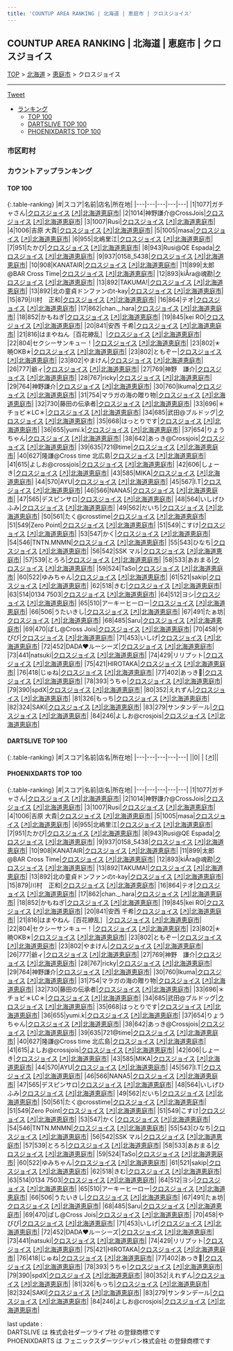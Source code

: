 ```yaml
---
title: 'COUNTUP AREA RANKING | 北海道 | 恵庭市 | クロスジョイス'
---
```

## COUNTUP AREA RANKING | 北海道 | 恵庭市 | クロスジョイス

[TOP](/darts/rank/) > [北海道](/darts/rank/北海道/) > [恵庭市](/darts/rank/北海道/恵庭市/) > クロスジョイス

___

<a href="https://twitter.com/share?ref_src=twsrc%5Etfw" data-text="COUNTUP AREA RANKING | 北海道恵庭市クロスジョイス" class="twitter-share-button" data-hashtags="DARTSLIVE,PHOENIXDARTS,darts,ダーツ" data-show-count="false">Tweet</a>

* [ランキング](#カウントアップランキング)
    * [TOP 100](#top-100)
    * [DARTSLIVE TOP 100](#dartslive-top-100)
    * [PHOENIXDARTS TOP 100](#phoenixdarts-top-100)

### 市区町村

<ul>

</ul>

### カウントアップランキング

#### TOP 100



{:.table-ranking}
|#|スコア|名前|店名|所在地|
|---|---|---|---|---|
|1|1077|<span class="rank-name-pd">ガチャさん</span>|<a href="/darts/rank/shops/65822.html">クロスジョイス</a> <a href="https://vs.phoenixdarts.com/jp/shop/shopDetailInfo/s_65822?s_seq=65822">[↗]</a>|<a href="/darts/rank/北海道/恵庭市">北海道恵庭市</a>|
|2|1014|<span class="rank-name-pd">神野謙介@CrossJois</span>|<a href="/darts/rank/shops/65822.html">クロスジョイス</a> <a href="https://vs.phoenixdarts.com/jp/shop/shopDetailInfo/s_65822?s_seq=65822">[↗]</a>|<a href="/darts/rank/北海道/恵庭市">北海道恵庭市</a>|
|3|1007|<span class="rank-name-pd">Rusi</span>|<a href="/darts/rank/shops/65822.html">クロスジョイス</a> <a href="https://vs.phoenixdarts.com/jp/shop/shopDetailInfo/s_65822?s_seq=65822">[↗]</a>|<a href="/darts/rank/北海道/恵庭市">北海道恵庭市</a>|
|4|1006|<span class="rank-name-pd">吉原 大貴</span>|<a href="/darts/rank/shops/65822.html">クロスジョイス</a> <a href="https://vs.phoenixdarts.com/jp/shop/shopDetailInfo/s_65822?s_seq=65822">[↗]</a>|<a href="/darts/rank/北海道/恵庭市">北海道恵庭市</a>|
|5|1005|<span class="rank-name-pd">masa</span>|<a href="/darts/rank/shops/65822.html">クロスジョイス</a> <a href="https://vs.phoenixdarts.com/jp/shop/shopDetailInfo/s_65822?s_seq=65822">[↗]</a>|<a href="/darts/rank/北海道/恵庭市">北海道恵庭市</a>|
|6|955|<span class="rank-name-pd">北嶋里江</span>|<a href="/darts/rank/shops/65822.html">クロスジョイス</a> <a href="https://vs.phoenixdarts.com/jp/shop/shopDetailInfo/s_65822?s_seq=65822">[↗]</a>|<a href="/darts/rank/北海道/恵庭市">北海道恵庭市</a>|
|7|951|<span class="rank-name-pd">たかぴ</span>|<a href="/darts/rank/shops/65822.html">クロスジョイス</a> <a href="https://vs.phoenixdarts.com/jp/shop/shopDetailInfo/s_65822?s_seq=65822">[↗]</a>|<a href="/darts/rank/北海道/恵庭市">北海道恵庭市</a>|
|8|943|<span class="rank-name-pd">Rusi@QE Espada</span>|<a href="/darts/rank/shops/65822.html">クロスジョイス</a> <a href="https://vs.phoenixdarts.com/jp/shop/shopDetailInfo/s_65822?s_seq=65822">[↗]</a>|<a href="/darts/rank/北海道/恵庭市">北海道恵庭市</a>|
|9|937|<span class="rank-name-pd">0158_5438</span>|<a href="/darts/rank/shops/65822.html">クロスジョイス</a> <a href="https://vs.phoenixdarts.com/jp/shop/shopDetailInfo/s_65822?s_seq=65822">[↗]</a>|<a href="/darts/rank/北海道/恵庭市">北海道恵庭市</a>|
|10|908|<span class="rank-name-pd">KANATAIR</span>|<a href="/darts/rank/shops/65822.html">クロスジョイス</a> <a href="https://vs.phoenixdarts.com/jp/shop/shopDetailInfo/s_65822?s_seq=65822">[↗]</a>|<a href="/darts/rank/北海道/恵庭市">北海道恵庭市</a>|
|11|899|<span class="rank-name-pd">太郎@BAR Cross Time</span>|<a href="/darts/rank/shops/65822.html">クロスジョイス</a> <a href="https://vs.phoenixdarts.com/jp/shop/shopDetailInfo/s_65822?s_seq=65822">[↗]</a>|<a href="/darts/rank/北海道/恵庭市">北海道恵庭市</a>|
|12|893|<span class="rank-name-pd">kiÅra@魂勘</span>|<a href="/darts/rank/shops/65822.html">クロスジョイス</a> <a href="https://vs.phoenixdarts.com/jp/shop/shopDetailInfo/s_65822?s_seq=65822">[↗]</a>|<a href="/darts/rank/北海道/恵庭市">北海道恵庭市</a>|
|13|892|<span class="rank-name-pd">TAKUMA!</span>|<a href="/darts/rank/shops/65822.html">クロスジョイス</a> <a href="https://vs.phoenixdarts.com/jp/shop/shopDetailInfo/s_65822?s_seq=65822">[↗]</a>|<a href="/darts/rank/北海道/恵庭市">北海道恵庭市</a>|
|13|892|<span class="rank-name-pd">北の童貞ドンファンのt-kay</span>|<a href="/darts/rank/shops/65822.html">クロスジョイス</a> <a href="https://vs.phoenixdarts.com/jp/shop/shopDetailInfo/s_65822?s_seq=65822">[↗]</a>|<a href="/darts/rank/北海道/恵庭市">北海道恵庭市</a>|
|15|879|<span class="rank-name-pd">川村　正和</span>|<a href="/darts/rank/shops/65822.html">クロスジョイス</a> <a href="https://vs.phoenixdarts.com/jp/shop/shopDetailInfo/s_65822?s_seq=65822">[↗]</a>|<a href="/darts/rank/北海道/恵庭市">北海道恵庭市</a>|
|16|864|<span class="rank-name-pd">テオ</span>|<a href="/darts/rank/shops/65822.html">クロスジョイス</a> <a href="https://vs.phoenixdarts.com/jp/shop/shopDetailInfo/s_65822?s_seq=65822">[↗]</a>|<a href="/darts/rank/北海道/恵庭市">北海道恵庭市</a>|
|17|862|<span class="rank-name-pd">chan._.hara</span>|<a href="/darts/rank/shops/65822.html">クロスジョイス</a> <a href="https://vs.phoenixdarts.com/jp/shop/shopDetailInfo/s_65822?s_seq=65822">[↗]</a>|<a href="/darts/rank/北海道/恵庭市">北海道恵庭市</a>|
|18|852|<span class="rank-name-pd">かもねぎ</span>|<a href="/darts/rank/shops/65822.html">クロスジョイス</a> <a href="https://vs.phoenixdarts.com/jp/shop/shopDetailInfo/s_65822?s_seq=65822">[↗]</a>|<a href="/darts/rank/北海道/恵庭市">北海道恵庭市</a>|
|19|845|<span class="rank-name-pd">kei RO</span>|<a href="/darts/rank/shops/65822.html">クロスジョイス</a> <a href="https://vs.phoenixdarts.com/jp/shop/shopDetailInfo/s_65822?s_seq=65822">[↗]</a>|<a href="/darts/rank/北海道/恵庭市">北海道恵庭市</a>|
|20|841|<span class="rank-name-pd">安西 千希</span>|<a href="/darts/rank/shops/65822.html">クロスジョイス</a> <a href="https://vs.phoenixdarts.com/jp/shop/shopDetailInfo/s_65822?s_seq=65822">[↗]</a>|<a href="/darts/rank/北海道/恵庭市">北海道恵庭市</a>|
|21|816|<span class="rank-name-pd">はまやねん［百花繚乱］</span>|<a href="/darts/rank/shops/65822.html">クロスジョイス</a> <a href="https://vs.phoenixdarts.com/jp/shop/shopDetailInfo/s_65822?s_seq=65822">[↗]</a>|<a href="/darts/rank/北海道/恵庭市">北海道恵庭市</a>|
|22|804|<span class="rank-name-pd">セクシーサンキュー！</span>|<a href="/darts/rank/shops/65822.html">クロスジョイス</a> <a href="https://vs.phoenixdarts.com/jp/shop/shopDetailInfo/s_65822?s_seq=65822">[↗]</a>|<a href="/darts/rank/北海道/恵庭市">北海道恵庭市</a>|
|23|802|<span class="rank-name-pd">✭暁OKB✭</span>|<a href="/darts/rank/shops/65822.html">クロスジョイス</a> <a href="https://vs.phoenixdarts.com/jp/shop/shopDetailInfo/s_65822?s_seq=65822">[↗]</a>|<a href="/darts/rank/北海道/恵庭市">北海道恵庭市</a>|
|23|802|<span class="rank-name-pd">ともぞー</span>|<a href="/darts/rank/shops/65822.html">クロスジョイス</a> <a href="https://vs.phoenixdarts.com/jp/shop/shopDetailInfo/s_65822?s_seq=65822">[↗]</a>|<a href="/darts/rank/北海道/恵庭市">北海道恵庭市</a>|
|23|802|<span class="rank-name-pd">やまけん</span>|<a href="/darts/rank/shops/65822.html">クロスジョイス</a> <a href="https://vs.phoenixdarts.com/jp/shop/shopDetailInfo/s_65822?s_seq=65822">[↗]</a>|<a href="/darts/rank/北海道/恵庭市">北海道恵庭市</a>|
|26|777|<span class="rank-name-pd">爺ィ</span>|<a href="/darts/rank/shops/65822.html">クロスジョイス</a> <a href="https://vs.phoenixdarts.com/jp/shop/shopDetailInfo/s_65822?s_seq=65822">[↗]</a>|<a href="/darts/rank/北海道/恵庭市">北海道恵庭市</a>|
|27|769|<span class="rank-name-pd">神野　謙介</span>|<a href="/darts/rank/shops/65822.html">クロスジョイス</a> <a href="https://vs.phoenixdarts.com/jp/shop/shopDetailInfo/s_65822?s_seq=65822">[↗]</a>|<a href="/darts/rank/北海道/恵庭市">北海道恵庭市</a>|
|28|767|<span class="rank-name-pd">ricky</span>|<a href="/darts/rank/shops/65822.html">クロスジョイス</a> <a href="https://vs.phoenixdarts.com/jp/shop/shopDetailInfo/s_65822?s_seq=65822">[↗]</a>|<a href="/darts/rank/北海道/恵庭市">北海道恵庭市</a>|
|29|764|<span class="rank-name-pd">神野謙介</span>|<a href="/darts/rank/shops/65822.html">クロスジョイス</a> <a href="https://vs.phoenixdarts.com/jp/shop/shopDetailInfo/s_65822?s_seq=65822">[↗]</a>|<a href="/darts/rank/北海道/恵庭市">北海道恵庭市</a>|
|30|760|<span class="rank-name-pd">Ikuma</span>|<a href="/darts/rank/shops/65822.html">クロスジョイス</a> <a href="https://vs.phoenixdarts.com/jp/shop/shopDetailInfo/s_65822?s_seq=65822">[↗]</a>|<a href="/darts/rank/北海道/恵庭市">北海道恵庭市</a>|
|31|754|<span class="rank-name-pd">マラガの海の贈り物</span>|<a href="/darts/rank/shops/65822.html">クロスジョイス</a> <a href="https://vs.phoenixdarts.com/jp/shop/shopDetailInfo/s_65822?s_seq=65822">[↗]</a>|<a href="/darts/rank/北海道/恵庭市">北海道恵庭市</a>|
|32|730|<span class="rank-name-pd">藤田の伝承者</span>|<a href="/darts/rank/shops/65822.html">クロスジョイス</a> <a href="https://vs.phoenixdarts.com/jp/shop/shopDetailInfo/s_65822?s_seq=65822">[↗]</a>|<a href="/darts/rank/北海道/恵庭市">北海道恵庭市</a>|
|33|696|<span class="rank-name-pd">＊チョビ＊LC＊</span>|<a href="/darts/rank/shops/65822.html">クロスジョイス</a> <a href="https://vs.phoenixdarts.com/jp/shop/shopDetailInfo/s_65822?s_seq=65822">[↗]</a>|<a href="/darts/rank/北海道/恵庭市">北海道恵庭市</a>|
|34|685|<span class="rank-name-pd">武田@ブルドッグ</span>|<a href="/darts/rank/shops/65822.html">クロスジョイス</a> <a href="https://vs.phoenixdarts.com/jp/shop/shopDetailInfo/s_65822?s_seq=65822">[↗]</a>|<a href="/darts/rank/北海道/恵庭市">北海道恵庭市</a>|
|35|668|<span class="rank-name-pd">はっとりです</span>|<a href="/darts/rank/shops/65822.html">クロスジョイス</a> <a href="https://vs.phoenixdarts.com/jp/shop/shopDetailInfo/s_65822?s_seq=65822">[↗]</a>|<a href="/darts/rank/北海道/恵庭市">北海道恵庭市</a>|
|36|655|<span class="rank-name-pd">yumi.k</span>|<a href="/darts/rank/shops/65822.html">クロスジョイス</a> <a href="https://vs.phoenixdarts.com/jp/shop/shopDetailInfo/s_65822?s_seq=65822">[↗]</a>|<a href="/darts/rank/北海道/恵庭市">北海道恵庭市</a>|
|37|654|<span class="rank-name-pd">りょうちゃん</span>|<a href="/darts/rank/shops/65822.html">クロスジョイス</a> <a href="https://vs.phoenixdarts.com/jp/shop/shopDetailInfo/s_65822?s_seq=65822">[↗]</a>|<a href="/darts/rank/北海道/恵庭市">北海道恵庭市</a>|
|38|642|<span class="rank-name-pd">あっき@Crossjois</span>|<a href="/darts/rank/shops/65822.html">クロスジョイス</a> <a href="https://vs.phoenixdarts.com/jp/shop/shopDetailInfo/s_65822?s_seq=65822">[↗]</a>|<a href="/darts/rank/北海道/恵庭市">北海道恵庭市</a>|
|39|635|<span class="rank-name-pd">721@time</span>|<a href="/darts/rank/shops/65822.html">クロスジョイス</a> <a href="https://vs.phoenixdarts.com/jp/shop/shopDetailInfo/s_65822?s_seq=65822">[↗]</a>|<a href="/darts/rank/北海道/恵庭市">北海道恵庭市</a>|
|40|627|<span class="rank-name-pd">隆謙@Cross time 北広島</span>|<a href="/darts/rank/shops/65822.html">クロスジョイス</a> <a href="https://vs.phoenixdarts.com/jp/shop/shopDetailInfo/s_65822?s_seq=65822">[↗]</a>|<a href="/darts/rank/北海道/恵庭市">北海道恵庭市</a>|
|41|615|<span class="rank-name-pd">よしお@crossjois</span>|<a href="/darts/rank/shops/65822.html">クロスジョイス</a> <a href="https://vs.phoenixdarts.com/jp/shop/shopDetailInfo/s_65822?s_seq=65822">[↗]</a>|<a href="/darts/rank/北海道/恵庭市">北海道恵庭市</a>|
|42|606|<span class="rank-name-pd">しょーき</span>|<a href="/darts/rank/shops/65822.html">クロスジョイス</a> <a href="https://vs.phoenixdarts.com/jp/shop/shopDetailInfo/s_65822?s_seq=65822">[↗]</a>|<a href="/darts/rank/北海道/恵庭市">北海道恵庭市</a>|
|43|585|<span class="rank-name-pd">MIKA</span>|<a href="/darts/rank/shops/65822.html">クロスジョイス</a> <a href="https://vs.phoenixdarts.com/jp/shop/shopDetailInfo/s_65822?s_seq=65822">[↗]</a>|<a href="/darts/rank/北海道/恵庭市">北海道恵庭市</a>|
|44|570|<span class="rank-name-pd">AYU</span>|<a href="/darts/rank/shops/65822.html">クロスジョイス</a> <a href="https://vs.phoenixdarts.com/jp/shop/shopDetailInfo/s_65822?s_seq=65822">[↗]</a>|<a href="/darts/rank/北海道/恵庭市">北海道恵庭市</a>|
|45|567|<span class="rank-name-pd">I.T</span>|<a href="/darts/rank/shops/65822.html">クロスジョイス</a> <a href="https://vs.phoenixdarts.com/jp/shop/shopDetailInfo/s_65822?s_seq=65822">[↗]</a>|<a href="/darts/rank/北海道/恵庭市">北海道恵庭市</a>|
|46|566|<span class="rank-name-pd">NANA5</span>|<a href="/darts/rank/shops/65822.html">クロスジョイス</a> <a href="https://vs.phoenixdarts.com/jp/shop/shopDetailInfo/s_65822?s_seq=65822">[↗]</a>|<a href="/darts/rank/北海道/恵庭市">北海道恵庭市</a>|
|47|565|<span class="rank-name-pd">デスピンサロ</span>|<a href="/darts/rank/shops/65822.html">クロスジョイス</a> <a href="https://vs.phoenixdarts.com/jp/shop/shopDetailInfo/s_65822?s_seq=65822">[↗]</a>|<a href="/darts/rank/北海道/恵庭市">北海道恵庭市</a>|
|48|564|<span class="rank-name-pd">いしげひふみ</span>|<a href="/darts/rank/shops/65822.html">クロスジョイス</a> <a href="https://vs.phoenixdarts.com/jp/shop/shopDetailInfo/s_65822?s_seq=65822">[↗]</a>|<a href="/darts/rank/北海道/恵庭市">北海道恵庭市</a>|
|49|562|<span class="rank-name-pd">だいち</span>|<a href="/darts/rank/shops/65822.html">クロスジョイス</a> <a href="https://vs.phoenixdarts.com/jp/shop/shopDetailInfo/s_65822?s_seq=65822">[↗]</a>|<a href="/darts/rank/北海道/恵庭市">北海道恵庭市</a>|
|50|561|<span class="rank-name-pd">たく@crosstime</span>|<a href="/darts/rank/shops/65822.html">クロスジョイス</a> <a href="https://vs.phoenixdarts.com/jp/shop/shopDetailInfo/s_65822?s_seq=65822">[↗]</a>|<a href="/darts/rank/北海道/恵庭市">北海道恵庭市</a>|
|51|549|<span class="rank-name-pd">Zero Point</span>|<a href="/darts/rank/shops/65822.html">クロスジョイス</a> <a href="https://vs.phoenixdarts.com/jp/shop/shopDetailInfo/s_65822?s_seq=65822">[↗]</a>|<a href="/darts/rank/北海道/恵庭市">北海道恵庭市</a>|
|51|549|<span class="rank-name-pd">こすけ</span>|<a href="/darts/rank/shops/65822.html">クロスジョイス</a> <a href="https://vs.phoenixdarts.com/jp/shop/shopDetailInfo/s_65822?s_seq=65822">[↗]</a>|<a href="/darts/rank/北海道/恵庭市">北海道恵庭市</a>|
|53|547|<span class="rank-name-pd">かく</span>|<a href="/darts/rank/shops/65822.html">クロスジョイス</a> <a href="https://vs.phoenixdarts.com/jp/shop/shopDetailInfo/s_65822?s_seq=65822">[↗]</a>|<a href="/darts/rank/北海道/恵庭市">北海道恵庭市</a>|
|54|546|<span class="rank-name-pd">TNTN.MNMN</span>|<a href="/darts/rank/shops/65822.html">クロスジョイス</a> <a href="https://vs.phoenixdarts.com/jp/shop/shopDetailInfo/s_65822?s_seq=65822">[↗]</a>|<a href="/darts/rank/北海道/恵庭市">北海道恵庭市</a>|
|55|543|<span class="rank-name-pd">ひなち</span>|<a href="/darts/rank/shops/65822.html">クロスジョイス</a> <a href="https://vs.phoenixdarts.com/jp/shop/shopDetailInfo/s_65822?s_seq=65822">[↗]</a>|<a href="/darts/rank/北海道/恵庭市">北海道恵庭市</a>|
|56|542|<span class="rank-name-pd">SSK マル</span>|<a href="/darts/rank/shops/65822.html">クロスジョイス</a> <a href="https://vs.phoenixdarts.com/jp/shop/shopDetailInfo/s_65822?s_seq=65822">[↗]</a>|<a href="/darts/rank/北海道/恵庭市">北海道恵庭市</a>|
|57|539|<span class="rank-name-pd">とろろ</span>|<a href="/darts/rank/shops/65822.html">クロスジョイス</a> <a href="https://vs.phoenixdarts.com/jp/shop/shopDetailInfo/s_65822?s_seq=65822">[↗]</a>|<a href="/darts/rank/北海道/恵庭市">北海道恵庭市</a>|
|58|533|<span class="rank-name-pd">あおまる</span>|<a href="/darts/rank/shops/65822.html">クロスジョイス</a> <a href="https://vs.phoenixdarts.com/jp/shop/shopDetailInfo/s_65822?s_seq=65822">[↗]</a>|<a href="/darts/rank/北海道/恵庭市">北海道恵庭市</a>|
|59|524|<span class="rank-name-pd">TaSo</span>|<a href="/darts/rank/shops/65822.html">クロスジョイス</a> <a href="https://vs.phoenixdarts.com/jp/shop/shopDetailInfo/s_65822?s_seq=65822">[↗]</a>|<a href="/darts/rank/北海道/恵庭市">北海道恵庭市</a>|
|60|522|<span class="rank-name-pd">ゆみちゃん</span>|<a href="/darts/rank/shops/65822.html">クロスジョイス</a> <a href="https://vs.phoenixdarts.com/jp/shop/shopDetailInfo/s_65822?s_seq=65822">[↗]</a>|<a href="/darts/rank/北海道/恵庭市">北海道恵庭市</a>|
|61|521|<span class="rank-name-pd">sakip</span>|<a href="/darts/rank/shops/65822.html">クロスジョイス</a> <a href="https://vs.phoenixdarts.com/jp/shop/shopDetailInfo/s_65822?s_seq=65822">[↗]</a>|<a href="/darts/rank/北海道/恵庭市">北海道恵庭市</a>|
|62|518|<span class="rank-name-pd">きむ</span>|<a href="/darts/rank/shops/65822.html">クロスジョイス</a> <a href="https://vs.phoenixdarts.com/jp/shop/shopDetailInfo/s_65822?s_seq=65822">[↗]</a>|<a href="/darts/rank/北海道/恵庭市">北海道恵庭市</a>|
|63|514|<span class="rank-name-pd">0134 7503</span>|<a href="/darts/rank/shops/65822.html">クロスジョイス</a> <a href="https://vs.phoenixdarts.com/jp/shop/shopDetailInfo/s_65822?s_seq=65822">[↗]</a>|<a href="/darts/rank/北海道/恵庭市">北海道恵庭市</a>|
|64|512|<span class="rank-name-pd">ヨシ</span>|<a href="/darts/rank/shops/65822.html">クロスジョイス</a> <a href="https://vs.phoenixdarts.com/jp/shop/shopDetailInfo/s_65822?s_seq=65822">[↗]</a>|<a href="/darts/rank/北海道/恵庭市">北海道恵庭市</a>|
|65|510|<span class="rank-name-pd">アーキーヒーロー</span>|<a href="/darts/rank/shops/65822.html">クロスジョイス</a> <a href="https://vs.phoenixdarts.com/jp/shop/shopDetailInfo/s_65822?s_seq=65822">[↗]</a>|<a href="/darts/rank/北海道/恵庭市">北海道恵庭市</a>|
|66|506|<span class="rank-name-pd">うたいきし</span>|<a href="/darts/rank/shops/65822.html">クロスジョイス</a> <a href="https://vs.phoenixdarts.com/jp/shop/shopDetailInfo/s_65822?s_seq=65822">[↗]</a>|<a href="/darts/rank/北海道/恵庭市">北海道恵庭市</a>|
|67|491|<span class="rank-name-pd">たぁ坊</span>|<a href="/darts/rank/shops/65822.html">クロスジョイス</a> <a href="https://vs.phoenixdarts.com/jp/shop/shopDetailInfo/s_65822?s_seq=65822">[↗]</a>|<a href="/darts/rank/北海道/恵庭市">北海道恵庭市</a>|
|68|485|<span class="rank-name-pd">Saru</span>|<a href="/darts/rank/shops/65822.html">クロスジョイス</a> <a href="https://vs.phoenixdarts.com/jp/shop/shopDetailInfo/s_65822?s_seq=65822">[↗]</a>|<a href="/darts/rank/北海道/恵庭市">北海道恵庭市</a>|
|69|470|<span class="rank-name-pd">ぱし@Cross Jois</span>|<a href="/darts/rank/shops/65822.html">クロスジョイス</a> <a href="https://vs.phoenixdarts.com/jp/shop/shopDetailInfo/s_65822?s_seq=65822">[↗]</a>|<a href="/darts/rank/北海道/恵庭市">北海道恵庭市</a>|
|70|458|<span class="rank-name-pd">やぴぴ</span>|<a href="/darts/rank/shops/65822.html">クロスジョイス</a> <a href="https://vs.phoenixdarts.com/jp/shop/shopDetailInfo/s_65822?s_seq=65822">[↗]</a>|<a href="/darts/rank/北海道/恵庭市">北海道恵庭市</a>|
|71|453|<span class="rank-name-pd">いしげ</span>|<a href="/darts/rank/shops/65822.html">クロスジョイス</a> <a href="https://vs.phoenixdarts.com/jp/shop/shopDetailInfo/s_65822?s_seq=65822">[↗]</a>|<a href="/darts/rank/北海道/恵庭市">北海道恵庭市</a>|
|72|452|<span class="rank-name-pd">DADA♥️ルーシーズ</span>|<a href="/darts/rank/shops/65822.html">クロスジョイス</a> <a href="https://vs.phoenixdarts.com/jp/shop/shopDetailInfo/s_65822?s_seq=65822">[↗]</a>|<a href="/darts/rank/北海道/恵庭市">北海道恵庭市</a>|
|73|441|<span class="rank-name-pd">natsuki</span>|<a href="/darts/rank/shops/65822.html">クロスジョイス</a> <a href="https://vs.phoenixdarts.com/jp/shop/shopDetailInfo/s_65822?s_seq=65822">[↗]</a>|<a href="/darts/rank/北海道/恵庭市">北海道恵庭市</a>|
|74|429|<span class="rank-name-pd">リリプット</span>|<a href="/darts/rank/shops/65822.html">クロスジョイス</a> <a href="https://vs.phoenixdarts.com/jp/shop/shopDetailInfo/s_65822?s_seq=65822">[↗]</a>|<a href="/darts/rank/北海道/恵庭市">北海道恵庭市</a>|
|75|421|<span class="rank-name-pd">HIROTAKA</span>|<a href="/darts/rank/shops/65822.html">クロスジョイス</a> <a href="https://vs.phoenixdarts.com/jp/shop/shopDetailInfo/s_65822?s_seq=65822">[↗]</a>|<a href="/darts/rank/北海道/恵庭市">北海道恵庭市</a>|
|76|418|<span class="rank-name-pd">じゅね</span>|<a href="/darts/rank/shops/65822.html">クロスジョイス</a> <a href="https://vs.phoenixdarts.com/jp/shop/shopDetailInfo/s_65822?s_seq=65822">[↗]</a>|<a href="/darts/rank/北海道/恵庭市">北海道恵庭市</a>|
|77|402|<span class="rank-name-pd">あっき👑</span>|<a href="/darts/rank/shops/65822.html">クロスジョイス</a> <a href="https://vs.phoenixdarts.com/jp/shop/shopDetailInfo/s_65822?s_seq=65822">[↗]</a>|<a href="/darts/rank/北海道/恵庭市">北海道恵庭市</a>|
|78|393|<span class="rank-name-pd">うちゃ</span>|<a href="/darts/rank/shops/65822.html">クロスジョイス</a> <a href="https://vs.phoenixdarts.com/jp/shop/shopDetailInfo/s_65822?s_seq=65822">[↗]</a>|<a href="/darts/rank/北海道/恵庭市">北海道恵庭市</a>|
|79|390|<span class="rank-name-pd">spdX</span>|<a href="/darts/rank/shops/65822.html">クロスジョイス</a> <a href="https://vs.phoenixdarts.com/jp/shop/shopDetailInfo/s_65822?s_seq=65822">[↗]</a>|<a href="/darts/rank/北海道/恵庭市">北海道恵庭市</a>|
|80|352|<span class="rank-name-pd">えれずん</span>|<a href="/darts/rank/shops/65822.html">クロスジョイス</a> <a href="https://vs.phoenixdarts.com/jp/shop/shopDetailInfo/s_65822?s_seq=65822">[↗]</a>|<a href="/darts/rank/北海道/恵庭市">北海道恵庭市</a>|
|81|326|<span class="rank-name-pd">もっち</span>|<a href="/darts/rank/shops/65822.html">クロスジョイス</a> <a href="https://vs.phoenixdarts.com/jp/shop/shopDetailInfo/s_65822?s_seq=65822">[↗]</a>|<a href="/darts/rank/北海道/恵庭市">北海道恵庭市</a>|
|82|324|<span class="rank-name-pd">SAKI</span>|<a href="/darts/rank/shops/65822.html">クロスジョイス</a> <a href="https://vs.phoenixdarts.com/jp/shop/shopDetailInfo/s_65822?s_seq=65822">[↗]</a>|<a href="/darts/rank/北海道/恵庭市">北海道恵庭市</a>|
|83|279|<span class="rank-name-pd">サンタンデール</span>|<a href="/darts/rank/shops/65822.html">クロスジョイス</a> <a href="https://vs.phoenixdarts.com/jp/shop/shopDetailInfo/s_65822?s_seq=65822">[↗]</a>|<a href="/darts/rank/北海道/恵庭市">北海道恵庭市</a>|
|84|246|<span class="rank-name-pd">よしお@crosjois</span>|<a href="/darts/rank/shops/65822.html">クロスジョイス</a> <a href="https://vs.phoenixdarts.com/jp/shop/shopDetailInfo/s_65822?s_seq=65822">[↗]</a>|<a href="/darts/rank/北海道/恵庭市">北海道恵庭市</a>|


#### DARTSLIVE TOP 100



{:.table-ranking}
|#|スコア|名前|店名|所在地|
|---|---|---|---|---|
||0|<span class="rank-name-dl"> </span>|<a href="/darts/rank/shops/.html"></a> <a href="">[↗]</a>|<a href="/darts/rank//"></a>|


#### PHOENIXDARTS TOP 100



{:.table-ranking}
|#|スコア|名前|店名|所在地|
|---|---|---|---|---|
|1|1077|<span class="rank-name-pd">ガチャさん</span>|<a href="/darts/rank/shops/65822.html">クロスジョイス</a> <a href="https://vs.phoenixdarts.com/jp/shop/shopDetailInfo/s_65822?s_seq=65822">[↗]</a>|<a href="/darts/rank/北海道/恵庭市">北海道恵庭市</a>|
|2|1014|<span class="rank-name-pd">神野謙介@CrossJois</span>|<a href="/darts/rank/shops/65822.html">クロスジョイス</a> <a href="https://vs.phoenixdarts.com/jp/shop/shopDetailInfo/s_65822?s_seq=65822">[↗]</a>|<a href="/darts/rank/北海道/恵庭市">北海道恵庭市</a>|
|3|1007|<span class="rank-name-pd">Rusi</span>|<a href="/darts/rank/shops/65822.html">クロスジョイス</a> <a href="https://vs.phoenixdarts.com/jp/shop/shopDetailInfo/s_65822?s_seq=65822">[↗]</a>|<a href="/darts/rank/北海道/恵庭市">北海道恵庭市</a>|
|4|1006|<span class="rank-name-pd">吉原 大貴</span>|<a href="/darts/rank/shops/65822.html">クロスジョイス</a> <a href="https://vs.phoenixdarts.com/jp/shop/shopDetailInfo/s_65822?s_seq=65822">[↗]</a>|<a href="/darts/rank/北海道/恵庭市">北海道恵庭市</a>|
|5|1005|<span class="rank-name-pd">masa</span>|<a href="/darts/rank/shops/65822.html">クロスジョイス</a> <a href="https://vs.phoenixdarts.com/jp/shop/shopDetailInfo/s_65822?s_seq=65822">[↗]</a>|<a href="/darts/rank/北海道/恵庭市">北海道恵庭市</a>|
|6|955|<span class="rank-name-pd">北嶋里江</span>|<a href="/darts/rank/shops/65822.html">クロスジョイス</a> <a href="https://vs.phoenixdarts.com/jp/shop/shopDetailInfo/s_65822?s_seq=65822">[↗]</a>|<a href="/darts/rank/北海道/恵庭市">北海道恵庭市</a>|
|7|951|<span class="rank-name-pd">たかぴ</span>|<a href="/darts/rank/shops/65822.html">クロスジョイス</a> <a href="https://vs.phoenixdarts.com/jp/shop/shopDetailInfo/s_65822?s_seq=65822">[↗]</a>|<a href="/darts/rank/北海道/恵庭市">北海道恵庭市</a>|
|8|943|<span class="rank-name-pd">Rusi@QE Espada</span>|<a href="/darts/rank/shops/65822.html">クロスジョイス</a> <a href="https://vs.phoenixdarts.com/jp/shop/shopDetailInfo/s_65822?s_seq=65822">[↗]</a>|<a href="/darts/rank/北海道/恵庭市">北海道恵庭市</a>|
|9|937|<span class="rank-name-pd">0158_5438</span>|<a href="/darts/rank/shops/65822.html">クロスジョイス</a> <a href="https://vs.phoenixdarts.com/jp/shop/shopDetailInfo/s_65822?s_seq=65822">[↗]</a>|<a href="/darts/rank/北海道/恵庭市">北海道恵庭市</a>|
|10|908|<span class="rank-name-pd">KANATAIR</span>|<a href="/darts/rank/shops/65822.html">クロスジョイス</a> <a href="https://vs.phoenixdarts.com/jp/shop/shopDetailInfo/s_65822?s_seq=65822">[↗]</a>|<a href="/darts/rank/北海道/恵庭市">北海道恵庭市</a>|
|11|899|<span class="rank-name-pd">太郎@BAR Cross Time</span>|<a href="/darts/rank/shops/65822.html">クロスジョイス</a> <a href="https://vs.phoenixdarts.com/jp/shop/shopDetailInfo/s_65822?s_seq=65822">[↗]</a>|<a href="/darts/rank/北海道/恵庭市">北海道恵庭市</a>|
|12|893|<span class="rank-name-pd">kiÅra@魂勘</span>|<a href="/darts/rank/shops/65822.html">クロスジョイス</a> <a href="https://vs.phoenixdarts.com/jp/shop/shopDetailInfo/s_65822?s_seq=65822">[↗]</a>|<a href="/darts/rank/北海道/恵庭市">北海道恵庭市</a>|
|13|892|<span class="rank-name-pd">TAKUMA!</span>|<a href="/darts/rank/shops/65822.html">クロスジョイス</a> <a href="https://vs.phoenixdarts.com/jp/shop/shopDetailInfo/s_65822?s_seq=65822">[↗]</a>|<a href="/darts/rank/北海道/恵庭市">北海道恵庭市</a>|
|13|892|<span class="rank-name-pd">北の童貞ドンファンのt-kay</span>|<a href="/darts/rank/shops/65822.html">クロスジョイス</a> <a href="https://vs.phoenixdarts.com/jp/shop/shopDetailInfo/s_65822?s_seq=65822">[↗]</a>|<a href="/darts/rank/北海道/恵庭市">北海道恵庭市</a>|
|15|879|<span class="rank-name-pd">川村　正和</span>|<a href="/darts/rank/shops/65822.html">クロスジョイス</a> <a href="https://vs.phoenixdarts.com/jp/shop/shopDetailInfo/s_65822?s_seq=65822">[↗]</a>|<a href="/darts/rank/北海道/恵庭市">北海道恵庭市</a>|
|16|864|<span class="rank-name-pd">テオ</span>|<a href="/darts/rank/shops/65822.html">クロスジョイス</a> <a href="https://vs.phoenixdarts.com/jp/shop/shopDetailInfo/s_65822?s_seq=65822">[↗]</a>|<a href="/darts/rank/北海道/恵庭市">北海道恵庭市</a>|
|17|862|<span class="rank-name-pd">chan._.hara</span>|<a href="/darts/rank/shops/65822.html">クロスジョイス</a> <a href="https://vs.phoenixdarts.com/jp/shop/shopDetailInfo/s_65822?s_seq=65822">[↗]</a>|<a href="/darts/rank/北海道/恵庭市">北海道恵庭市</a>|
|18|852|<span class="rank-name-pd">かもねぎ</span>|<a href="/darts/rank/shops/65822.html">クロスジョイス</a> <a href="https://vs.phoenixdarts.com/jp/shop/shopDetailInfo/s_65822?s_seq=65822">[↗]</a>|<a href="/darts/rank/北海道/恵庭市">北海道恵庭市</a>|
|19|845|<span class="rank-name-pd">kei RO</span>|<a href="/darts/rank/shops/65822.html">クロスジョイス</a> <a href="https://vs.phoenixdarts.com/jp/shop/shopDetailInfo/s_65822?s_seq=65822">[↗]</a>|<a href="/darts/rank/北海道/恵庭市">北海道恵庭市</a>|
|20|841|<span class="rank-name-pd">安西 千希</span>|<a href="/darts/rank/shops/65822.html">クロスジョイス</a> <a href="https://vs.phoenixdarts.com/jp/shop/shopDetailInfo/s_65822?s_seq=65822">[↗]</a>|<a href="/darts/rank/北海道/恵庭市">北海道恵庭市</a>|
|21|816|<span class="rank-name-pd">はまやねん［百花繚乱］</span>|<a href="/darts/rank/shops/65822.html">クロスジョイス</a> <a href="https://vs.phoenixdarts.com/jp/shop/shopDetailInfo/s_65822?s_seq=65822">[↗]</a>|<a href="/darts/rank/北海道/恵庭市">北海道恵庭市</a>|
|22|804|<span class="rank-name-pd">セクシーサンキュー！</span>|<a href="/darts/rank/shops/65822.html">クロスジョイス</a> <a href="https://vs.phoenixdarts.com/jp/shop/shopDetailInfo/s_65822?s_seq=65822">[↗]</a>|<a href="/darts/rank/北海道/恵庭市">北海道恵庭市</a>|
|23|802|<span class="rank-name-pd">✭暁OKB✭</span>|<a href="/darts/rank/shops/65822.html">クロスジョイス</a> <a href="https://vs.phoenixdarts.com/jp/shop/shopDetailInfo/s_65822?s_seq=65822">[↗]</a>|<a href="/darts/rank/北海道/恵庭市">北海道恵庭市</a>|
|23|802|<span class="rank-name-pd">ともぞー</span>|<a href="/darts/rank/shops/65822.html">クロスジョイス</a> <a href="https://vs.phoenixdarts.com/jp/shop/shopDetailInfo/s_65822?s_seq=65822">[↗]</a>|<a href="/darts/rank/北海道/恵庭市">北海道恵庭市</a>|
|23|802|<span class="rank-name-pd">やまけん</span>|<a href="/darts/rank/shops/65822.html">クロスジョイス</a> <a href="https://vs.phoenixdarts.com/jp/shop/shopDetailInfo/s_65822?s_seq=65822">[↗]</a>|<a href="/darts/rank/北海道/恵庭市">北海道恵庭市</a>|
|26|777|<span class="rank-name-pd">爺ィ</span>|<a href="/darts/rank/shops/65822.html">クロスジョイス</a> <a href="https://vs.phoenixdarts.com/jp/shop/shopDetailInfo/s_65822?s_seq=65822">[↗]</a>|<a href="/darts/rank/北海道/恵庭市">北海道恵庭市</a>|
|27|769|<span class="rank-name-pd">神野　謙介</span>|<a href="/darts/rank/shops/65822.html">クロスジョイス</a> <a href="https://vs.phoenixdarts.com/jp/shop/shopDetailInfo/s_65822?s_seq=65822">[↗]</a>|<a href="/darts/rank/北海道/恵庭市">北海道恵庭市</a>|
|28|767|<span class="rank-name-pd">ricky</span>|<a href="/darts/rank/shops/65822.html">クロスジョイス</a> <a href="https://vs.phoenixdarts.com/jp/shop/shopDetailInfo/s_65822?s_seq=65822">[↗]</a>|<a href="/darts/rank/北海道/恵庭市">北海道恵庭市</a>|
|29|764|<span class="rank-name-pd">神野謙介</span>|<a href="/darts/rank/shops/65822.html">クロスジョイス</a> <a href="https://vs.phoenixdarts.com/jp/shop/shopDetailInfo/s_65822?s_seq=65822">[↗]</a>|<a href="/darts/rank/北海道/恵庭市">北海道恵庭市</a>|
|30|760|<span class="rank-name-pd">Ikuma</span>|<a href="/darts/rank/shops/65822.html">クロスジョイス</a> <a href="https://vs.phoenixdarts.com/jp/shop/shopDetailInfo/s_65822?s_seq=65822">[↗]</a>|<a href="/darts/rank/北海道/恵庭市">北海道恵庭市</a>|
|31|754|<span class="rank-name-pd">マラガの海の贈り物</span>|<a href="/darts/rank/shops/65822.html">クロスジョイス</a> <a href="https://vs.phoenixdarts.com/jp/shop/shopDetailInfo/s_65822?s_seq=65822">[↗]</a>|<a href="/darts/rank/北海道/恵庭市">北海道恵庭市</a>|
|32|730|<span class="rank-name-pd">藤田の伝承者</span>|<a href="/darts/rank/shops/65822.html">クロスジョイス</a> <a href="https://vs.phoenixdarts.com/jp/shop/shopDetailInfo/s_65822?s_seq=65822">[↗]</a>|<a href="/darts/rank/北海道/恵庭市">北海道恵庭市</a>|
|33|696|<span class="rank-name-pd">＊チョビ＊LC＊</span>|<a href="/darts/rank/shops/65822.html">クロスジョイス</a> <a href="https://vs.phoenixdarts.com/jp/shop/shopDetailInfo/s_65822?s_seq=65822">[↗]</a>|<a href="/darts/rank/北海道/恵庭市">北海道恵庭市</a>|
|34|685|<span class="rank-name-pd">武田@ブルドッグ</span>|<a href="/darts/rank/shops/65822.html">クロスジョイス</a> <a href="https://vs.phoenixdarts.com/jp/shop/shopDetailInfo/s_65822?s_seq=65822">[↗]</a>|<a href="/darts/rank/北海道/恵庭市">北海道恵庭市</a>|
|35|668|<span class="rank-name-pd">はっとりです</span>|<a href="/darts/rank/shops/65822.html">クロスジョイス</a> <a href="https://vs.phoenixdarts.com/jp/shop/shopDetailInfo/s_65822?s_seq=65822">[↗]</a>|<a href="/darts/rank/北海道/恵庭市">北海道恵庭市</a>|
|36|655|<span class="rank-name-pd">yumi.k</span>|<a href="/darts/rank/shops/65822.html">クロスジョイス</a> <a href="https://vs.phoenixdarts.com/jp/shop/shopDetailInfo/s_65822?s_seq=65822">[↗]</a>|<a href="/darts/rank/北海道/恵庭市">北海道恵庭市</a>|
|37|654|<span class="rank-name-pd">りょうちゃん</span>|<a href="/darts/rank/shops/65822.html">クロスジョイス</a> <a href="https://vs.phoenixdarts.com/jp/shop/shopDetailInfo/s_65822?s_seq=65822">[↗]</a>|<a href="/darts/rank/北海道/恵庭市">北海道恵庭市</a>|
|38|642|<span class="rank-name-pd">あっき@Crossjois</span>|<a href="/darts/rank/shops/65822.html">クロスジョイス</a> <a href="https://vs.phoenixdarts.com/jp/shop/shopDetailInfo/s_65822?s_seq=65822">[↗]</a>|<a href="/darts/rank/北海道/恵庭市">北海道恵庭市</a>|
|39|635|<span class="rank-name-pd">721@time</span>|<a href="/darts/rank/shops/65822.html">クロスジョイス</a> <a href="https://vs.phoenixdarts.com/jp/shop/shopDetailInfo/s_65822?s_seq=65822">[↗]</a>|<a href="/darts/rank/北海道/恵庭市">北海道恵庭市</a>|
|40|627|<span class="rank-name-pd">隆謙@Cross time 北広島</span>|<a href="/darts/rank/shops/65822.html">クロスジョイス</a> <a href="https://vs.phoenixdarts.com/jp/shop/shopDetailInfo/s_65822?s_seq=65822">[↗]</a>|<a href="/darts/rank/北海道/恵庭市">北海道恵庭市</a>|
|41|615|<span class="rank-name-pd">よしお@crossjois</span>|<a href="/darts/rank/shops/65822.html">クロスジョイス</a> <a href="https://vs.phoenixdarts.com/jp/shop/shopDetailInfo/s_65822?s_seq=65822">[↗]</a>|<a href="/darts/rank/北海道/恵庭市">北海道恵庭市</a>|
|42|606|<span class="rank-name-pd">しょーき</span>|<a href="/darts/rank/shops/65822.html">クロスジョイス</a> <a href="https://vs.phoenixdarts.com/jp/shop/shopDetailInfo/s_65822?s_seq=65822">[↗]</a>|<a href="/darts/rank/北海道/恵庭市">北海道恵庭市</a>|
|43|585|<span class="rank-name-pd">MIKA</span>|<a href="/darts/rank/shops/65822.html">クロスジョイス</a> <a href="https://vs.phoenixdarts.com/jp/shop/shopDetailInfo/s_65822?s_seq=65822">[↗]</a>|<a href="/darts/rank/北海道/恵庭市">北海道恵庭市</a>|
|44|570|<span class="rank-name-pd">AYU</span>|<a href="/darts/rank/shops/65822.html">クロスジョイス</a> <a href="https://vs.phoenixdarts.com/jp/shop/shopDetailInfo/s_65822?s_seq=65822">[↗]</a>|<a href="/darts/rank/北海道/恵庭市">北海道恵庭市</a>|
|45|567|<span class="rank-name-pd">I.T</span>|<a href="/darts/rank/shops/65822.html">クロスジョイス</a> <a href="https://vs.phoenixdarts.com/jp/shop/shopDetailInfo/s_65822?s_seq=65822">[↗]</a>|<a href="/darts/rank/北海道/恵庭市">北海道恵庭市</a>|
|46|566|<span class="rank-name-pd">NANA5</span>|<a href="/darts/rank/shops/65822.html">クロスジョイス</a> <a href="https://vs.phoenixdarts.com/jp/shop/shopDetailInfo/s_65822?s_seq=65822">[↗]</a>|<a href="/darts/rank/北海道/恵庭市">北海道恵庭市</a>|
|47|565|<span class="rank-name-pd">デスピンサロ</span>|<a href="/darts/rank/shops/65822.html">クロスジョイス</a> <a href="https://vs.phoenixdarts.com/jp/shop/shopDetailInfo/s_65822?s_seq=65822">[↗]</a>|<a href="/darts/rank/北海道/恵庭市">北海道恵庭市</a>|
|48|564|<span class="rank-name-pd">いしげひふみ</span>|<a href="/darts/rank/shops/65822.html">クロスジョイス</a> <a href="https://vs.phoenixdarts.com/jp/shop/shopDetailInfo/s_65822?s_seq=65822">[↗]</a>|<a href="/darts/rank/北海道/恵庭市">北海道恵庭市</a>|
|49|562|<span class="rank-name-pd">だいち</span>|<a href="/darts/rank/shops/65822.html">クロスジョイス</a> <a href="https://vs.phoenixdarts.com/jp/shop/shopDetailInfo/s_65822?s_seq=65822">[↗]</a>|<a href="/darts/rank/北海道/恵庭市">北海道恵庭市</a>|
|50|561|<span class="rank-name-pd">たく@crosstime</span>|<a href="/darts/rank/shops/65822.html">クロスジョイス</a> <a href="https://vs.phoenixdarts.com/jp/shop/shopDetailInfo/s_65822?s_seq=65822">[↗]</a>|<a href="/darts/rank/北海道/恵庭市">北海道恵庭市</a>|
|51|549|<span class="rank-name-pd">Zero Point</span>|<a href="/darts/rank/shops/65822.html">クロスジョイス</a> <a href="https://vs.phoenixdarts.com/jp/shop/shopDetailInfo/s_65822?s_seq=65822">[↗]</a>|<a href="/darts/rank/北海道/恵庭市">北海道恵庭市</a>|
|51|549|<span class="rank-name-pd">こすけ</span>|<a href="/darts/rank/shops/65822.html">クロスジョイス</a> <a href="https://vs.phoenixdarts.com/jp/shop/shopDetailInfo/s_65822?s_seq=65822">[↗]</a>|<a href="/darts/rank/北海道/恵庭市">北海道恵庭市</a>|
|53|547|<span class="rank-name-pd">かく</span>|<a href="/darts/rank/shops/65822.html">クロスジョイス</a> <a href="https://vs.phoenixdarts.com/jp/shop/shopDetailInfo/s_65822?s_seq=65822">[↗]</a>|<a href="/darts/rank/北海道/恵庭市">北海道恵庭市</a>|
|54|546|<span class="rank-name-pd">TNTN.MNMN</span>|<a href="/darts/rank/shops/65822.html">クロスジョイス</a> <a href="https://vs.phoenixdarts.com/jp/shop/shopDetailInfo/s_65822?s_seq=65822">[↗]</a>|<a href="/darts/rank/北海道/恵庭市">北海道恵庭市</a>|
|55|543|<span class="rank-name-pd">ひなち</span>|<a href="/darts/rank/shops/65822.html">クロスジョイス</a> <a href="https://vs.phoenixdarts.com/jp/shop/shopDetailInfo/s_65822?s_seq=65822">[↗]</a>|<a href="/darts/rank/北海道/恵庭市">北海道恵庭市</a>|
|56|542|<span class="rank-name-pd">SSK マル</span>|<a href="/darts/rank/shops/65822.html">クロスジョイス</a> <a href="https://vs.phoenixdarts.com/jp/shop/shopDetailInfo/s_65822?s_seq=65822">[↗]</a>|<a href="/darts/rank/北海道/恵庭市">北海道恵庭市</a>|
|57|539|<span class="rank-name-pd">とろろ</span>|<a href="/darts/rank/shops/65822.html">クロスジョイス</a> <a href="https://vs.phoenixdarts.com/jp/shop/shopDetailInfo/s_65822?s_seq=65822">[↗]</a>|<a href="/darts/rank/北海道/恵庭市">北海道恵庭市</a>|
|58|533|<span class="rank-name-pd">あおまる</span>|<a href="/darts/rank/shops/65822.html">クロスジョイス</a> <a href="https://vs.phoenixdarts.com/jp/shop/shopDetailInfo/s_65822?s_seq=65822">[↗]</a>|<a href="/darts/rank/北海道/恵庭市">北海道恵庭市</a>|
|59|524|<span class="rank-name-pd">TaSo</span>|<a href="/darts/rank/shops/65822.html">クロスジョイス</a> <a href="https://vs.phoenixdarts.com/jp/shop/shopDetailInfo/s_65822?s_seq=65822">[↗]</a>|<a href="/darts/rank/北海道/恵庭市">北海道恵庭市</a>|
|60|522|<span class="rank-name-pd">ゆみちゃん</span>|<a href="/darts/rank/shops/65822.html">クロスジョイス</a> <a href="https://vs.phoenixdarts.com/jp/shop/shopDetailInfo/s_65822?s_seq=65822">[↗]</a>|<a href="/darts/rank/北海道/恵庭市">北海道恵庭市</a>|
|61|521|<span class="rank-name-pd">sakip</span>|<a href="/darts/rank/shops/65822.html">クロスジョイス</a> <a href="https://vs.phoenixdarts.com/jp/shop/shopDetailInfo/s_65822?s_seq=65822">[↗]</a>|<a href="/darts/rank/北海道/恵庭市">北海道恵庭市</a>|
|62|518|<span class="rank-name-pd">きむ</span>|<a href="/darts/rank/shops/65822.html">クロスジョイス</a> <a href="https://vs.phoenixdarts.com/jp/shop/shopDetailInfo/s_65822?s_seq=65822">[↗]</a>|<a href="/darts/rank/北海道/恵庭市">北海道恵庭市</a>|
|63|514|<span class="rank-name-pd">0134 7503</span>|<a href="/darts/rank/shops/65822.html">クロスジョイス</a> <a href="https://vs.phoenixdarts.com/jp/shop/shopDetailInfo/s_65822?s_seq=65822">[↗]</a>|<a href="/darts/rank/北海道/恵庭市">北海道恵庭市</a>|
|64|512|<span class="rank-name-pd">ヨシ</span>|<a href="/darts/rank/shops/65822.html">クロスジョイス</a> <a href="https://vs.phoenixdarts.com/jp/shop/shopDetailInfo/s_65822?s_seq=65822">[↗]</a>|<a href="/darts/rank/北海道/恵庭市">北海道恵庭市</a>|
|65|510|<span class="rank-name-pd">アーキーヒーロー</span>|<a href="/darts/rank/shops/65822.html">クロスジョイス</a> <a href="https://vs.phoenixdarts.com/jp/shop/shopDetailInfo/s_65822?s_seq=65822">[↗]</a>|<a href="/darts/rank/北海道/恵庭市">北海道恵庭市</a>|
|66|506|<span class="rank-name-pd">うたいきし</span>|<a href="/darts/rank/shops/65822.html">クロスジョイス</a> <a href="https://vs.phoenixdarts.com/jp/shop/shopDetailInfo/s_65822?s_seq=65822">[↗]</a>|<a href="/darts/rank/北海道/恵庭市">北海道恵庭市</a>|
|67|491|<span class="rank-name-pd">たぁ坊</span>|<a href="/darts/rank/shops/65822.html">クロスジョイス</a> <a href="https://vs.phoenixdarts.com/jp/shop/shopDetailInfo/s_65822?s_seq=65822">[↗]</a>|<a href="/darts/rank/北海道/恵庭市">北海道恵庭市</a>|
|68|485|<span class="rank-name-pd">Saru</span>|<a href="/darts/rank/shops/65822.html">クロスジョイス</a> <a href="https://vs.phoenixdarts.com/jp/shop/shopDetailInfo/s_65822?s_seq=65822">[↗]</a>|<a href="/darts/rank/北海道/恵庭市">北海道恵庭市</a>|
|69|470|<span class="rank-name-pd">ぱし@Cross Jois</span>|<a href="/darts/rank/shops/65822.html">クロスジョイス</a> <a href="https://vs.phoenixdarts.com/jp/shop/shopDetailInfo/s_65822?s_seq=65822">[↗]</a>|<a href="/darts/rank/北海道/恵庭市">北海道恵庭市</a>|
|70|458|<span class="rank-name-pd">やぴぴ</span>|<a href="/darts/rank/shops/65822.html">クロスジョイス</a> <a href="https://vs.phoenixdarts.com/jp/shop/shopDetailInfo/s_65822?s_seq=65822">[↗]</a>|<a href="/darts/rank/北海道/恵庭市">北海道恵庭市</a>|
|71|453|<span class="rank-name-pd">いしげ</span>|<a href="/darts/rank/shops/65822.html">クロスジョイス</a> <a href="https://vs.phoenixdarts.com/jp/shop/shopDetailInfo/s_65822?s_seq=65822">[↗]</a>|<a href="/darts/rank/北海道/恵庭市">北海道恵庭市</a>|
|72|452|<span class="rank-name-pd">DADA♥️ルーシーズ</span>|<a href="/darts/rank/shops/65822.html">クロスジョイス</a> <a href="https://vs.phoenixdarts.com/jp/shop/shopDetailInfo/s_65822?s_seq=65822">[↗]</a>|<a href="/darts/rank/北海道/恵庭市">北海道恵庭市</a>|
|73|441|<span class="rank-name-pd">natsuki</span>|<a href="/darts/rank/shops/65822.html">クロスジョイス</a> <a href="https://vs.phoenixdarts.com/jp/shop/shopDetailInfo/s_65822?s_seq=65822">[↗]</a>|<a href="/darts/rank/北海道/恵庭市">北海道恵庭市</a>|
|74|429|<span class="rank-name-pd">リリプット</span>|<a href="/darts/rank/shops/65822.html">クロスジョイス</a> <a href="https://vs.phoenixdarts.com/jp/shop/shopDetailInfo/s_65822?s_seq=65822">[↗]</a>|<a href="/darts/rank/北海道/恵庭市">北海道恵庭市</a>|
|75|421|<span class="rank-name-pd">HIROTAKA</span>|<a href="/darts/rank/shops/65822.html">クロスジョイス</a> <a href="https://vs.phoenixdarts.com/jp/shop/shopDetailInfo/s_65822?s_seq=65822">[↗]</a>|<a href="/darts/rank/北海道/恵庭市">北海道恵庭市</a>|
|76|418|<span class="rank-name-pd">じゅね</span>|<a href="/darts/rank/shops/65822.html">クロスジョイス</a> <a href="https://vs.phoenixdarts.com/jp/shop/shopDetailInfo/s_65822?s_seq=65822">[↗]</a>|<a href="/darts/rank/北海道/恵庭市">北海道恵庭市</a>|
|77|402|<span class="rank-name-pd">あっき👑</span>|<a href="/darts/rank/shops/65822.html">クロスジョイス</a> <a href="https://vs.phoenixdarts.com/jp/shop/shopDetailInfo/s_65822?s_seq=65822">[↗]</a>|<a href="/darts/rank/北海道/恵庭市">北海道恵庭市</a>|
|78|393|<span class="rank-name-pd">うちゃ</span>|<a href="/darts/rank/shops/65822.html">クロスジョイス</a> <a href="https://vs.phoenixdarts.com/jp/shop/shopDetailInfo/s_65822?s_seq=65822">[↗]</a>|<a href="/darts/rank/北海道/恵庭市">北海道恵庭市</a>|
|79|390|<span class="rank-name-pd">spdX</span>|<a href="/darts/rank/shops/65822.html">クロスジョイス</a> <a href="https://vs.phoenixdarts.com/jp/shop/shopDetailInfo/s_65822?s_seq=65822">[↗]</a>|<a href="/darts/rank/北海道/恵庭市">北海道恵庭市</a>|
|80|352|<span class="rank-name-pd">えれずん</span>|<a href="/darts/rank/shops/65822.html">クロスジョイス</a> <a href="https://vs.phoenixdarts.com/jp/shop/shopDetailInfo/s_65822?s_seq=65822">[↗]</a>|<a href="/darts/rank/北海道/恵庭市">北海道恵庭市</a>|
|81|326|<span class="rank-name-pd">もっち</span>|<a href="/darts/rank/shops/65822.html">クロスジョイス</a> <a href="https://vs.phoenixdarts.com/jp/shop/shopDetailInfo/s_65822?s_seq=65822">[↗]</a>|<a href="/darts/rank/北海道/恵庭市">北海道恵庭市</a>|
|82|324|<span class="rank-name-pd">SAKI</span>|<a href="/darts/rank/shops/65822.html">クロスジョイス</a> <a href="https://vs.phoenixdarts.com/jp/shop/shopDetailInfo/s_65822?s_seq=65822">[↗]</a>|<a href="/darts/rank/北海道/恵庭市">北海道恵庭市</a>|
|83|279|<span class="rank-name-pd">サンタンデール</span>|<a href="/darts/rank/shops/65822.html">クロスジョイス</a> <a href="https://vs.phoenixdarts.com/jp/shop/shopDetailInfo/s_65822?s_seq=65822">[↗]</a>|<a href="/darts/rank/北海道/恵庭市">北海道恵庭市</a>|
|84|246|<span class="rank-name-pd">よしお@crosjois</span>|<a href="/darts/rank/shops/65822.html">クロスジョイス</a> <a href="https://vs.phoenixdarts.com/jp/shop/shopDetailInfo/s_65822?s_seq=65822">[↗]</a>|<a href="/darts/rank/北海道/恵庭市">北海道恵庭市</a>|


<div class="footer border-top border-gray-light mt-5 pt-3 text-right text-gray">
    last update : <span style="font-weight: italic" id="foot_last_modified"></span><br />
    DARTSLIVE は 株式会社ダーツライブ社 の登録商標です<br />
    PHOENIXDARTS は フェニックスダーツジャパン株式会社 の登録商標です<br />
</div>

<script src="https://cdnjs.cloudflare.com/ajax/libs/jquery.tablesorter/2.31.3/js/jquery.tablesorter.min.js" integrity="sha512-qzgd5cYSZcosqpzpn7zF2ZId8f/8CHmFKZ8j7mU4OUXTNRd5g+ZHBPsgKEwoqxCtdQvExE5LprwwPAgoicguNg==" crossorigin="anonymous" referrerpolicy="no-referrer"></script>
<link rel="stylesheet" href="https://cdnjs.cloudflare.com/ajax/libs/jquery.tablesorter/2.31.3/css/theme.default.min.css" integrity="sha512-wghhOJkjQX0Lh3NSWvNKeZ0ZpNn+SPVXX1Qyc9OCaogADktxrBiBdKGDoqVUOyhStvMBmJQ8ZdMHiR3wuEq8+w==" crossorigin="anonymous" referrerpolicy="no-referrer" />
<script>
$(function() {
    $(".table-ranking").tablesorter({sortList:[[0, 0]]});
    $("#foot_last_modified").text(formatDate(new Date(document.lastModified), 'yyyy-MM-dd HH:mm:ss'));
});
</script>

<script async src="https://platform.twitter.com/widgets.js" charset="utf-8"></script>